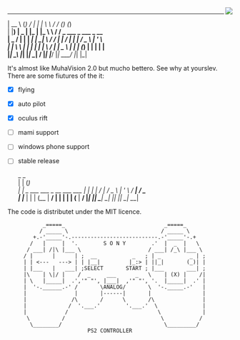 <img src="http://static.iconsplace.com/icons/preview/orange/approval-256.png" align="right">

  _____    _    __   _    __      __  _         _                   
 |  __ \  (_)  / _| | |   \ \    / / (_)       (_)                  
 | |__) |  _  | |_  | |_   \ \  / /   _   ___   _    ___    _ __    
 |  _  /  | | |  _| | __|   \ \/ /   | | / __| | |  / _ \  | '_ \   
 | | \ \  | | | |   | |_     \  /    | | \__ \ | | | (_) | | | | |  
 |_|  \_\ |_| |_|    \__|     \/     |_| |___/ |_|  \___/  |_| |_|  
                                                                  
It's almost like MuhaVision 2.0 but mucho bettero. See why at yourslev. There are some fiutures of the it:

- [x] flying
- [x] auto pilot
- [x] oculus rift
- [ ] mami support
- [ ] windows phone support
- [ ] stable release

  _        _                                     
 | |      (_)                                    
 | |       _    ___    ___   _ __     ___    ___ 
 | |      | |  / __|  / _ \ | '_ \   / __|  / _ \
 | |____  | | | (__  |  __/ | | | | | (__  |  __/
 |______| |_|  \___|  \___| |_| |_|  \___|  \___|
                                                 
The code is distributet under the MIT licence.


               _=====_                               _=====_
              / _____ \                             / _____ \
            +.-'_____'-.---------------------------.-'_____'-.+
           /   |     |  '.        S O N Y        .'  |  _  |   \
          / ___| /|\ |___ \                     / ___| /_\ |___ \
         / |      |      | ;  __           _   ; | _         _ | ;
         | | <---   ---> | | |__|         |_:> | ||_|       (_)| |
         | |___   |   ___| ;SELECT       START ; |___       ___| ;
         |\    | \|/ |    /  _     ___      _   \    | (X) |    /|
         | \   |_____|  .','" "', |___|  ,'" "', '.  |_____|  .' |
         |  '-.______.-' /       \ANALOG/       \  '-._____.-'   |
         |               |       |------|       |                |
         |              /\       /      \       /\               |
         |             /  '.___.'        '.___.'  \              |
         |            /                            \             |
          \          /                              \           /
           \________/                                \_________/
                             PS2 CONTROLLER
